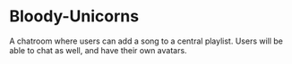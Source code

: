 # Bloody-Unicorns
A chatroom where users can add a song to a central playlist. Users will be able to chat as well, and have their own avatars.